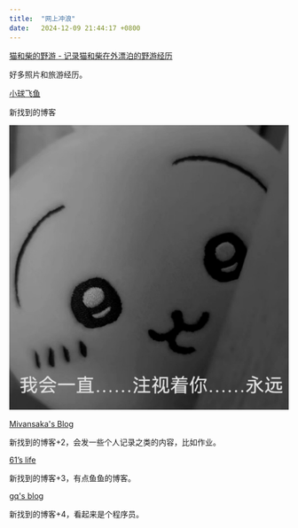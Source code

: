 ```yaml
---
title:  "网上冲浪"
date:   2024-12-09 21:44:17 +0800
---
```


[猫和柴的野游 - 记录猫和柴在外漂泊的野游经历](https://meowshiba.com/)

好多照片和旅游经历。

[小球飞鱼](https://mantyke.icu/)

新找到的博客

![text](/files/1723018292117360.jpg)

[Mivansaka's Blog](https://mivansaka.xyz/)

新找到的博客+2，会发一些个人记录之类的内容，比如作业。

[61’s life](https://61.life/)

新找到的博客+3，有点鱼鱼的博客。

[gq's blog](https://zgq.me/)

新找到的博客+4，看起来是个程序员。
